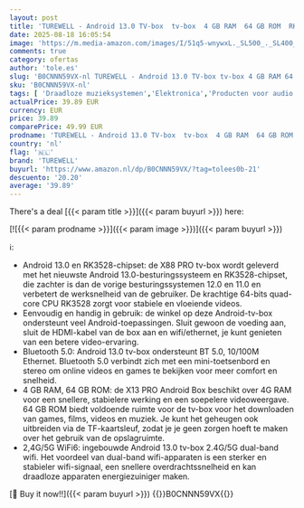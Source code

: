 ```yaml
---
layout: post
title: 'TUREWELL - Android 13.0 TV-box  tv-box  4 GB RAM  64 GB ROM  RK3528  Quad-Core  64 bits  Cortex-A53  ondersteuning 2 4/5 0 GHz  WiFi6  BT5.0  HD  8K  10/100 m  Ethernet  HDMI 2.0  Android TV-box'
date: 2025-08-18 16:05:54
image: 'https://m.media-amazon.com/images/I/51q5-wnywxL._SL500_._SL400_.jpg'
comments: true
category: ofertas
author: 'tole.es'
slug: 'B0CNNN59VX-nl TUREWELL - Android 13.0 TV-box tv-box 4 GB RAM 64 GB ROM...'
sku: 'B0CNNN59VX-nl'
tags: [ 'Draadloze muzieksystemen','Elektronica','Producten voor audio & home cinema','Streaming-mediaspelers','turewell','🇳🇱', ]
actualPrice: 39.89 EUR
currency: EUR
price: 39.89
comparePrice: 49.99 EUR
prodname: 'TUREWELL - Android 13.0 TV-box  tv-box  4 GB RAM  64 GB ROM  RK3528  Quad-Core  64 bits  Cortex-A53  ondersteuning 2 4/5 0 GHz  WiFi6  BT5.0  HD  8K  10/100 m  Ethernet  HDMI 2.0  Android TV-box'
country: 'nl'
flag: '🇳🇱'
brand: 'TUREWELL'
buyurl: 'https://www.amazon.nl/dp/B0CNNN59VX/?tag=tolees0b-21'
descuento: '20.20'
average: '39.89'
---
```


There's a deal [{{< param title >}}]({{< param buyurl >}})  here:

[![{{< param prodname >}}]({{< param image >}})]({{< param buyurl >}})

ℹ️:

- Android 13.0 en RK3528-chipset: de X88 PRO tv-box wordt geleverd met het nieuwste Android 13.0-besturingssysteem en RK3528-chipset, die zachter is dan de vorige besturingssystemen 12.0 en 11.0 en verbetert de werksnelheid van de gebruiker. De krachtige 64-bits quad-core CPU RK3528 zorgt voor stabiele en vloeiende videos.
- Eenvoudig en handig in gebruik: de winkel op deze Android-tv-box ondersteunt veel Android-toepassingen. Sluit gewoon de voeding aan, sluit de HDMI-kabel van de box aan en wifi/ethernet, je kunt genieten van een betere video-ervaring.
- Bluetooth 5.0: Android 13.0 tv-box ondersteunt BT 5.0, 10/100M Ethernet. Bluetooth 5.0 verbindt zich met een mini-toetsenbord en stereo om online videos en games te bekijken voor meer comfort en snelheid.
- 4 GB RAM, 64 GB ROM: de X13 PRO Android Box beschikt over 4G RAM voor een snellere, stabielere werking en een soepelere videoweergave. 64 GB ROM biedt voldoende ruimte voor de tv-box voor het downloaden van games, films, videos en muziek. Je kunt het geheugen ook uitbreiden via de TF-kaartsleuf, zodat je je geen zorgen hoeft te maken over het gebruik van de opslagruimte.
- 2,4G/5G WiFi6: ingebouwde Android 13.0 tv-box 2.4G/5G dual-band wifi. Het voordeel van dual-band wifi-apparaten is een sterker en stabieler wifi-signaal, een snellere overdrachtssnelheid en kan draadloze apparaten energiezuiniger maken.

[🛒 Buy it now!!]({{< param buyurl >}})
{{<world>}}B0CNNN59VX{{</world>}}
